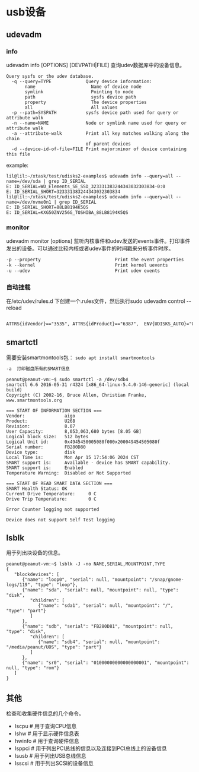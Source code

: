 # usb设备

## udevadm

### info
udevadm info [OPTIONS] [DEVPATH|FILE] 查询udev数据库中的设备信息。  

```shell
Query sysfs or the udev database.
  -q --query=TYPE             Query device information:
       name                     Name of device node
       symlink                  Pointing to node
       path                     sysfs device path
       property                 The device properties
       all                      All values
  -p --path=SYSPATH           sysfs device path used for query or attribute walk
  -n --name=NAME              Node or symlink name used for query or attribute walk
  -a --attribute-walk         Print all key matches walking along the chain
                              of parent devices
  -d --device-id-of-file=FILE Print major:minor of device containing this file
```
example: 
```shell
lil@lil:~/xtask/test/udisks2-examples$ udevadm info --query=all --name=/dev/sda | grep ID_SERIAL
E: ID_SERIAL=WD_Elements_SE_SSD_323331383244343032303834-0:0
E: ID_SERIAL_SHORT=323331383244343032303834
lil@lil:~/xtask/test/udisks2-examples$ udevadm info --query=all --name=/dev/nvme0n1 | grep ID_SERIAL
E: ID_SERIAL_SHORT=88LB8194K5QS
E: ID_SERIAL=KXG50ZNV256G_TOSHIBA_88LB8194K5QS
```
### monitor
udevadm monitor [options] 监听内核事件和udev发送的events事件。打印事件发出的设备。可以通过比较内核或者udev事件的时间戳来分析事件时序。  
```txt
-p --property                            Print the event properties
-k --kernel                              Print kernel uevents
-u --udev                                Print udev events
```

### 自动挂载

在/etc/udev/rules.d  下创建一个.rules文件，然后执行sudo udevadm control --reload

```txt

ATTRS{idVendor}=="3535", ATTRS{idProduct}=="6387",  ENV{UDISKS_AUTO}="0", ENV{UDISKS_PRESENTATION_HIDE}="1", ENV{UDISKS_PRESENTATION_NOPOLICY}="1", ENV{UDISKS_AUTOMOUNT_HINT}="never", ENV{UDISKS_SYSTEM_INTERNAL}="1", ENV{UDISKS_IGNORE}="1"
```

## smartctl

需要安装smartmontools包： `sudo apt install smartmontools`

```txt
-a  打印磁盘所有的SMART信息
```

```shell
peanut@peanut-vm:~$ sudo smartctl -a /dev/sdb4
smartctl 6.6 2016-05-31 r4324 [x86_64-linux-5.4.0-146-generic] (local build)
Copyright (C) 2002-16, Bruce Allen, Christian Franke, www.smartmontools.org

=== START OF INFORMATION SECTION ===
Vendor:               aigo
Product:              U268
Revision:             8.07
User Capacity:        8,053,063,680 bytes [8.05 GB]
Logical block size:   512 bytes
Logical Unit id:      0x4945450005080f000x200049454505080f
Serial number:        FB280D80
Device type:          disk
Local Time is:        Mon Apr 15 17:54:06 2024 CST
SMART support is:     Available - device has SMART capability.
SMART support is:     Enabled
Temperature Warning:  Disabled or Not Supported

=== START OF READ SMART DATA SECTION ===
SMART Health Status: OK
Current Drive Temperature:     0 C
Drive Trip Temperature:        0 C

Error Counter logging not supported

Device does not support Self Test logging

```
## lsblk

 用于列出块设备的信息。

```shell
peanut@peanut-vm:~$ lsblk -J -no NAME,SERIAL,MOUNTPOINT,TYPE
{
   "blockdevices": [
      {"name": "loop0", "serial": null, "mountpoint": "/snap/gnome-logs/119", "type": "loop"},
      {"name": "sda", "serial": null, "mountpoint": null, "type": "disk",
         "children": [
            {"name": "sda1", "serial": null, "mountpoint": "/", "type": "part"}
         ]
      },
      {"name": "sdb", "serial": "FB280D81", "mountpoint": null, "type": "disk",
         "children": [
            {"name": "sdb4", "serial": null, "mountpoint": "/media/peanut/UOS", "type": "part"}
         ]
      },
      {"name": "sr0", "serial": "01000000000000000001", "mountpoint": null, "type": "rom"}
   ]
}
```

## 其他

检查和收集硬件信息的几个命令。  

- lscpu    # 用于查询CPU信息
- lshw     # 用于显示硬件信息表
- hwinfo   # 用于查询硬件信息
- lsppci   # 用于列出PCI总线的信息以及连接到PCI总线上的设备信息
- lsusb    # 用于列出USB总线信息
- lsscsi   # 用于列出SCSI的设备信息

